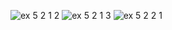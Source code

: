![ex 5 2 1 2](https://github.com/65030034/03376836-OOP-2566-Lab-05/assets/144875017/6fbf2b62-fda4-457c-a3c1-24b8ce047105)
![ex 5 2 1 3](https://github.com/65030034/03376836-OOP-2566-Lab-05/assets/144875017/336db8ff-5d20-47fd-a841-834fb2f8d3fe)
![ex 5 2 2 1](https://github.com/65030034/03376836-OOP-2566-Lab-05/assets/144875017/ef5b450e-0f45-444a-8686-55065e1f9d47)
